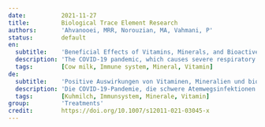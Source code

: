 ```yaml
---
date:          2021-11-27
title:         Biological Trace Element Research
authors:       'Ahvanooei, MRR, Norouzian, MA, Vahmani, P'
status:        default
en:
  subtitle:    'Beneficial Effects of Vitamins, Minerals, and Bioactive Peptides on Strengthening the Immune System Against COVID-19 and the Role of Cow’s Milk in the Supply of These Nutrients'
  description: 'The COVID-19 pandemic, which causes severe respiratory tract infections in humans, has become a global health concern and is spreading rapidly. At present, the most important issue associated with COVID-19 is the immune system and the factors that affect it. It is well known that cow’s milk is highly rich in micronutrients that increase and strengthen the immune system. Research shows that the administration of these nutrients is very effective in fighting COVID-19, and a deficiency in any of them can be a weakness in the fight against the virus. On the other hand, cow’s milk is accessible to the whole population, and drinking colostrum, raw, and micro-filtered milk from cows vaccinated against SARS-CoV-2 could provide individuals with short-term protection against the SARS-CoV-2 infection until vaccines become commercially available. This review aimed to discuss the effects of milk vitamins, minerals, and bioactive peptides on general health in humans to combat viral diseases, especially COVID-19, and to what extent cow’s milk consumption plays a role in providing these metabolites. Cow’s milk contains many bioactive compounds that include vitamins, minerals, biogenic amines, nucleotides, oligosaccharides, organic acids, and immunoglobulins. Humans can meet a significant portion of their requirements for vitamins and minerals through the consumption of cow’s milk. Recent studies have shown that micronutrients such as vitamins D, E, B, C, and A as well as minerals Zn, Cu, Mg, I, and Se and bioactive peptides, each can have positive and significant effects on strengthening the immune system and general health in humans.'
  tags:        [Cow milk, Immune system, Mineral, Vitamin]
de:
  subtitle:    'Positive Auswirkungen von Vitaminen, Mineralien und bioaktiven Peptiden auf die Stärkung des Immunsystems gegen COVID-19 und die Rolle der Kuhmilch bei der Versorgung mit diesen Nährstoffen'
  description: 'Die COVID-19-Pandemie, die schwere Atemwegsinfektionen beim Menschen verursacht, ist zu einem globalen Gesundheitsproblem geworden und breitet sich rasch aus. Das wichtigste Thema im Zusammenhang mit COVID-19 sind derzeit das Immunsystem und die Faktoren, die es beeinflussen. Es ist bekannt, dass Kuhmilch sehr reich an Mikronährstoffen ist, die das Immunsystem steigern und stärken. Die Forschung zeigt, dass die Verabreichung dieser Nährstoffe sehr wirksam bei der Bekämpfung von COVID-19 ist, und ein Mangel an einem dieser Nährstoffe kann eine Schwäche im Kampf gegen das Virus darstellen. Andererseits ist Kuhmilch für die gesamte Bevölkerung zugänglich, und der Verzehr von Kolostrum, Rohmilch und mikrogefilterter Milch von Kühen, die gegen SARS-CoV-2 geimpft wurden, könnte den Menschen einen kurzfristigen Schutz gegen die SARS-CoV-2-Infektion bieten, bis Impfstoffe auf dem Markt erhältlich sind. Ziel dieser Übersichtsarbeit war es, die Auswirkungen von Vitaminen, Mineralien und bioaktiven Peptiden aus der Milch auf die allgemeine Gesundheit des Menschen zu erörtern, um Viruskrankheiten, insbesondere COVID-19, zu bekämpfen, und zu untersuchen, inwieweit der Verzehr von Kuhmilch bei der Bereitstellung dieser Stoffwechselprodukte eine Rolle spielt. Kuhmilch enthält viele bioaktive Verbindungen, darunter Vitamine, Mineralstoffe, biogene Amine, Nukleotide, Oligosaccharide, organische Säuren und Immunglobuline. Der Mensch kann einen erheblichen Teil seines Bedarfs an Vitaminen und Mineralstoffen durch den Verzehr von Kuhmilch decken. Jüngste Studien haben gezeigt, dass Mikronährstoffe wie die Vitamine D, E, B, C und A sowie die Mineralstoffe Zn, Cu, Mg, I und Se und bioaktive Peptide jeweils positive und signifikante Auswirkungen auf die Stärkung des Immunsystems und die allgemeine Gesundheit des Menschen haben können.' 
  tags:        [Kuhmilch, Immunsystem, Minerale, Vitamin]
group:         'Treatments'
credit:        https://doi.org/10.1007/s12011-021-03045-x
---
```

